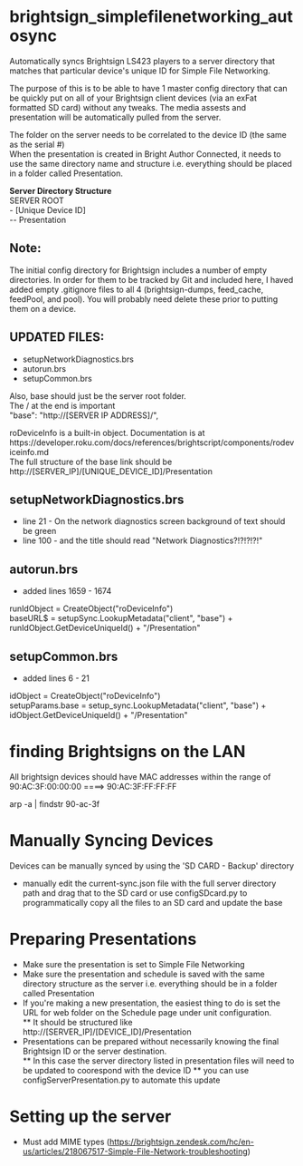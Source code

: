 # brightsign_simplefilenetworking_autosync
Automatically syncs Brightsign LS423 players to a server directory that matches that particular device's unique ID for Simple File Networking.

<p>
  The purpose of this is to be able to have 1 master config directory that can be quickly put on all of your Brightsign client devices (via an exFat formatted SD card) without any tweaks. The media assests and presentation will be automatically pulled from the server. 
</p>
<p>
  The folder on the server needs to be correlated to the device ID (the same as the serial #)<br>
  When the presentation is created in Bright Author Connected, it needs to use the same directory name and structure i.e. everything should be placed in a folder called Presentation.
</p>
<strong> Server Directory Structure</strong><br>
SERVER ROOT<br>
- [Unique Device ID]<br>
-- Presentation

## Note:
The initial config directory for Brightsign includes a number of empty directories. In order for them to be tracked by Git and included here, I haved added empty .gitignore files to all 4 (brightsign-dumps, feed_cache, feedPool, and pool). You will probably need delete these prior to putting them on a device.

## UPDATED FILES:
* setupNetworkDiagnostics.brs
* autorun.brs
* setupCommon.brs

Also, base should just be the server root folder.<br>
The / at the end is important<br>
"base": "http://[SERVER IP ADDRESS]/",

<p>
roDeviceInfo is a built-in object. Documentation is at https://developer.roku.com/docs/references/brightscript/components/rodeviceinfo.md<br>
The full structure of the base link should be http://[SERVER_IP]/[UNIQUE_DEVICE_ID]/Presentation
  </p>

## setupNetworkDiagnostics.brs
* line 21 - On the network diagnostics screen background of text should be green
* line 100 - and the title should read  "Network Diagnostics?!?!?!?!"

## autorun.brs
* added lines 1659 - 1674

<p>
runIdObject = CreateObject("roDeviceInfo") <br>
baseURL$ = setupSync.LookupMetadata("client", "base") + runIdObject.GetDeviceUniqueId() + "/Presentation"
</p>

## setupCommon.brs
* added lines 6 - 21

<p>
 idObject = CreateObject("roDeviceInfo")<br>
 setupParams.base = setup_sync.LookupMetadata("client", "base") + idObject.GetDeviceUniqueId() + "/Presentation"
</p>

# finding Brightsigns on the LAN

<p>
All brightsign devices should have MAC addresses within the range of<br>
90:AC:3F:00:00:00 ====> 90:AC:3F:FF:FF:FF
</p>

<p>
	arp -a | findstr 90-ac-3f
</p>

# Manually Syncing Devices
Devices can be manually synced by using the 'SD CARD - Backup' directory
* manually edit the current-sync.json file with the full server directory path and drag that to the SD card or use configSDcard.py to programmatically copy all the files to an SD card and update the base

# Preparing Presentations

* Make sure the presentation is set to Simple File Networking
* Make sure the presentation and schedule is saved with the same directory structure as the server i.e. everything should be in a folder called Presentation
* If you're making a new presentation, the easiest thing to do is set the URL for web folder on the Schedule page under unit configuration.<br>
** It should be structured like http://[SERVER_IP]/[DEVICE_ID]/Presentation
* Presentations can be prepared without necessarily knowing the final Brightsign ID or the server destination.<br>
** In this case the server directory listed in presentation files will need to be updated to coorespond with the device ID
** you can use configServerPresentation.py to automate this update

# Setting up the server
* Must add MIME types (https://brightsign.zendesk.com/hc/en-us/articles/218067517-Simple-File-Network-troubleshooting)
